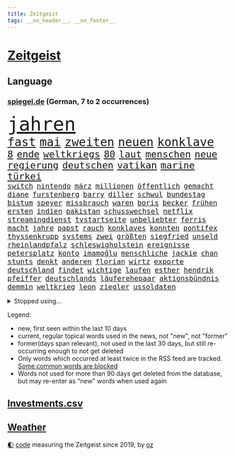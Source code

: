 ```yaml
---
title: Zeitgeist
tags: __no_header__, __no_footer__
---
```


# [Zeitgeist](https://oliz.io/zeitgeist/)

## Language

<h3><a href="https://www.spiegel.de" target="_blank">spiegel.de</a> (German, 7 to 2 occurrences)</h3>
<p style="font-family:monospace">
<span style="font-size:32pt"><a href="news_links.html#jahren" class="current">jahren</a></span>
<br>
<span style="font-size:20pt"><a href="news_links.html#fast" class="current">fast</a></span>
<span style="font-size:20pt"><a href="news_links.html#mai" class="current">mai</a></span>
<span style="font-size:20pt"><a href="news_links.html#zweiten" class="current">zweiten</a></span>
<span style="font-size:20pt"><a href="news_links.html#neuen" class="current">neuen</a></span>
<span style="font-size:20pt"><a href="news_links.html#konklave" class="current">konklave</a></span>
<br>
<span style="font-size:16pt"><a href="news_links.html#8" class="current">8</a></span>
<span style="font-size:16pt"><a href="news_links.html#ende" class="current">ende</a></span>
<span style="font-size:16pt"><a href="news_links.html#weltkriegs" class="current">weltkriegs</a></span>
<span style="font-size:16pt"><a href="news_links.html#80" class="current">80</a></span>
<span style="font-size:16pt"><a href="news_links.html#laut" class="current">laut</a></span>
<span style="font-size:16pt"><a href="news_links.html#menschen" class="current">menschen</a></span>
<span style="font-size:16pt"><a href="news_links.html#neue" class="current">neue</a></span>
<span style="font-size:16pt"><a href="news_links.html#regierung" class="current">regierung</a></span>
<span style="font-size:16pt"><a href="news_links.html#deutschen" class="current">deutschen</a></span>
<span style="font-size:16pt"><a href="news_links.html#vatikan" class="current">vatikan</a></span>
<span style="font-size:16pt"><a href="news_links.html#marine" class="current">marine</a></span>
<span style="font-size:16pt"><a href="news_links.html#türkei" class="current">türkei</a></span>
<br>
<span style="font-size:12pt"><a href="news_links.html#switch" class="current">switch</a></span>
<span style="font-size:12pt"><a href="news_links.html#nintendo" class="current">nintendo</a></span>
<span style="font-size:12pt"><a href="news_links.html#märz" class="current">märz</a></span>
<span style="font-size:12pt"><a href="news_links.html#millionen" class="current">millionen</a></span>
<span style="font-size:12pt"><a href="news_links.html#öffentlich" class="current">öffentlich</a></span>
<span style="font-size:12pt"><a href="news_links.html#gemacht" class="current">gemacht</a></span>
<span style="font-size:12pt"><a href="news_links.html#diane" class="new">diane</a></span>
<span style="font-size:12pt"><a href="news_links.html#furstenberg" class="new">furstenberg</a></span>
<span style="font-size:12pt"><a href="news_links.html#barry" class="current">barry</a></span>
<span style="font-size:12pt"><a href="news_links.html#diller" class="new">diller</a></span>
<span style="font-size:12pt"><a href="news_links.html#schwul" class="current">schwul</a></span>
<span style="font-size:12pt"><a href="news_links.html#bundestag" class="current">bundestag</a></span>
<span style="font-size:12pt"><a href="news_links.html#bistum" class="current">bistum</a></span>
<span style="font-size:12pt"><a href="news_links.html#speyer" class="new">speyer</a></span>
<span style="font-size:12pt"><a href="news_links.html#missbrauch" class="current">missbrauch</a></span>
<span style="font-size:12pt"><a href="news_links.html#waren" class="current">waren</a></span>
<span style="font-size:12pt"><a href="news_links.html#boris" class="current">boris</a></span>
<span style="font-size:12pt"><a href="news_links.html#becker" class="current">becker</a></span>
<span style="font-size:12pt"><a href="news_links.html#frühen" class="current">frühen</a></span>
<span style="font-size:12pt"><a href="news_links.html#ersten" class="current">ersten</a></span>
<span style="font-size:12pt"><a href="news_links.html#indien" class="current">indien</a></span>
<span style="font-size:12pt"><a href="news_links.html#pakistan" class="current">pakistan</a></span>
<span style="font-size:12pt"><a href="news_links.html#schusswechsel" class="current">schusswechsel</a></span>
<span style="font-size:12pt"><a href="news_links.html#netflix" class="current">netflix</a></span>
<span style="font-size:12pt"><a href="news_links.html#streamingdienst" class="current">streamingdienst</a></span>
<span style="font-size:12pt"><a href="news_links.html#tvstartseite" class="new">tvstartseite</a></span>
<span style="font-size:12pt"><a href="news_links.html#unbeliebter" class="current">unbeliebter</a></span>
<span style="font-size:12pt"><a href="news_links.html#ferris" class="new">ferris</a></span>
<span style="font-size:12pt"><a href="news_links.html#macht" class="current">macht</a></span>
<span style="font-size:12pt"><a href="news_links.html#jahre" class="current">jahre</a></span>
<span style="font-size:12pt"><a href="news_links.html#papst" class="current">papst</a></span>
<span style="font-size:12pt"><a href="news_links.html#rauch" class="current">rauch</a></span>
<span style="font-size:12pt"><a href="news_links.html#konklaves" class="new">konklaves</a></span>
<span style="font-size:12pt"><a href="news_links.html#konnten" class="current">konnten</a></span>
<span style="font-size:12pt"><a href="news_links.html#pontifex" class="current">pontifex</a></span>
<span style="font-size:12pt"><a href="news_links.html#thyssenkrupp" class="current">thyssenkrupp</a></span>
<span style="font-size:12pt"><a href="news_links.html#systems" class="current">systems</a></span>
<span style="font-size:12pt"><a href="news_links.html#zwei" class="current">zwei</a></span>
<span style="font-size:12pt"><a href="news_links.html#größten" class="current">größten</a></span>
<span style="font-size:12pt"><a href="news_links.html#siegfried" class="current">siegfried</a></span>
<span style="font-size:12pt"><a href="news_links.html#unseld" class="current">unseld</a></span>
<span style="font-size:12pt"><a href="news_links.html#rheinlandpfalz" class="current">rheinlandpfalz</a></span>
<span style="font-size:12pt"><a href="news_links.html#schleswigholstein" class="current">schleswigholstein</a></span>
<span style="font-size:12pt"><a href="news_links.html#ereignisse" class="current">ereignisse</a></span>
<span style="font-size:12pt"><a href="news_links.html#petersplatz" class="current">petersplatz</a></span>
<span style="font-size:12pt"><a href="news_links.html#konto" class="new">konto</a></span>
<span style="font-size:12pt"><a href="news_links.html#i̇mamoğlu" class="current">i̇mamoğlu</a></span>
<span style="font-size:12pt"><a href="news_links.html#menschliche" class="current">menschliche</a></span>
<span style="font-size:12pt"><a href="news_links.html#jackie" class="current">jackie</a></span>
<span style="font-size:12pt"><a href="news_links.html#chan" class="current">chan</a></span>
<span style="font-size:12pt"><a href="news_links.html#stunts" class="new">stunts</a></span>
<span style="font-size:12pt"><a href="news_links.html#denkt" class="current">denkt</a></span>
<span style="font-size:12pt"><a href="news_links.html#anderen" class="current">anderen</a></span>
<span style="font-size:12pt"><a href="news_links.html#florian" class="current">florian</a></span>
<span style="font-size:12pt"><a href="news_links.html#wirtz" class="current">wirtz</a></span>
<span style="font-size:12pt"><a href="news_links.html#exporte" class="current">exporte</a></span>
<span style="font-size:12pt"><a href="news_links.html#deutschland" class="current">deutschland</a></span>
<span style="font-size:12pt"><a href="news_links.html#findet" class="current">findet</a></span>
<span style="font-size:12pt"><a href="news_links.html#wichtige" class="current">wichtige</a></span>
<span style="font-size:12pt"><a href="news_links.html#laufen" class="current">laufen</a></span>
<span style="font-size:12pt"><a href="news_links.html#esther" class="new">esther</a></span>
<span style="font-size:12pt"><a href="news_links.html#hendrik" class="current">hendrik</a></span>
<span style="font-size:12pt"><a href="news_links.html#pfeiffer" class="new">pfeiffer</a></span>
<span style="font-size:12pt"><a href="news_links.html#deutschlands" class="current">deutschlands</a></span>
<span style="font-size:12pt"><a href="news_links.html#läuferehepaar" class="new">läuferehepaar</a></span>
<span style="font-size:12pt"><a href="news_links.html#aktionsbündnis" class="new">aktionsbündnis</a></span>
<span style="font-size:12pt"><a href="news_links.html#demmin" class="new">demmin</a></span>
<span style="font-size:12pt"><a href="news_links.html#weltkrieg" class="current">weltkrieg</a></span>
<span style="font-size:12pt"><a href="news_links.html#leon" class="current">leon</a></span>
<span style="font-size:12pt"><a href="news_links.html#ziegler" class="new">ziegler</a></span>
<span style="font-size:12pt"><a href="news_links.html#ussoldaten" class="current">ussoldaten</a></span>
</p>
<details>
<summary>Stopped using...</summary>
<p class="former" style="font-size:12pt">
aktien(1659) geeinigt(1658) siegt(1658) sogenannte(1658) wolfgang(1658) 100000(1657) bekannten(1657) erfolge(1657) antreten(1656) ausgebrochen(1656) bauen(1656) bidens(1656) ebenfalls(1656) sturz(1656) bereich(1655) einwohner(1655) lebensmittel(1655) mediziner(1655) mitunter(1655) steigende(1655) treffer(1655) angeklagter(1654) bekannte(1654) geschickt(1654) hervor(1654) mannschaft(1654) normal(1654) oberbürgermeister(1654) benzin(1653) berichte(1653) einstieg(1653) engagement(1653) entlässt(1653) klein(1653) möglicher(1653) obama(1653) scheinen(1653) streichen(1653) verlegt(1653) vorschläge(1653) infektion(1652) richten(1652) ursula(1652) regel(1651) schlag(1651) bayerischen(1650) gegenteil(1650) leichter(1650) schicksal(1650) berg(1649) verteidigungsministerium(1649) niederländische(1648) trainieren(1648) restaurants(1647) sender(1647) entscheidend(1646) kleines(1646) letzter(1646) absage(1645) bestimmt(1645) gastgeber(1645) halben(1645) islamischen(1645) thailand(1645) beschäftigte(1644) juli(1644) einsetzen(1643) freie(1643) aktivistin(1642) ermittlern(1642) erneuten(1642) nord(1642) türkischen(1642) wachstum(1642) manuel(1641) verändern(1641) 11(1640) freilassung(1640) gebiet(1640) hielten(1640) torhüter(1640) ausmaß(1639) falschen(1639) vorsprung(1638) überschwemmungen(1638) pflicht(1637) anzeichen(1636) meinen(1632) top(1627) spitzenreiter(1626) bestmarke(1625) beitrag(1624) rentner(1623) antrag(1622) auseinandersetzung(1622) koalitionspartner(1618) versorgung(1618) niedrig(1617) dutzend(1616) lehrkräfte(1607) ausgetragen(1597) schadensersatz(1593) wetterdienst(1569) abgestürzt(1480) anführer(1398) ohnehin(1386) partnerschaft(1381) gesund(1353) abkommen(1286) magazin(1270) außenministerin(1266) ausgeben(1260) luftwaffe(1259) bekannteste(1258) schloss(1229) sank(1227) öffentlichrechtlichen(1215) symbol(1208) inhalte(1194) spaltung(1185) gezwungen(1175) 2014(1172) betreibt(1158) rené(1158) samt(1147) lücken(1144) langsam(1131) rezession(1130) eingetroffen(1129) crew(1108) indem(1107) klopp(1088) schlamm(1081) konzerte(1072) westjordanland(1067) kai(1063) tierschützer(1046) prompt(1042) osnabrück(1040) profi(1037) genauer(1021) deutsch(1019) stören(1012) legal(1008) revolution(998) bürgergeld(988) hände(981) streiks(980) einladung(979) schickte(969) ernährung(956) überraschenden(933) irland(931) schmeckt(918) alice(903) todesstrafe(901) eric(898) ausgemacht(885) redet(885) liberale(879) kommentiert(872) nico(872) hinnehmen(863) perfekten(851) opfers(850) al(844) jung(832) vorstand(830) islamistischen(818) initiative(817) georgien(797) ministerpräsidenten(793) spiegelreport(780) zogen(774) eingeladen(772) betreiben(768) name(768) ostsee(759) mannheim(752) emotionen(750) angerichtet(749) boomt(748) zeuge(746) fußballverband(739) victor(733) härtere(732) beine(730) fühlte(719) vergeltung(719) vierten(709) auswirken(706) protestierten(705) terrorismus(704) helden(687) mysteriöse(682) model(675) missstände(673) milliardenschweren(666) auswahl(664) 2013(663) interessiert(662) schlimmer(645) 36(642) politikerinnen(642) geflohen(635) häfen(630) geprüft(619) wirbel(614) mary(608) unten(604) momente(598) gewinner(596) dient(592) herbert(583) berüchtigte(576) darstellung(573) strafgerichtshof(571) eröffnung(565) ddr(561) demos(560) taucht(555) gerechnet(552) versagt(552) mars(549) nahost(547) gazastreifens(543) wild(538) neonazis(529) signalisiert(518) staatsanwälte(512) bundestagswahl(505) bernd(504) bestraft(500) falls(499) bereichen(496) beleidigungen(491) simon(491) kriegsschiffe(489) ambitionen(487) finanzen(487) guardiola(487) landung(482) fortschritte(479) pep(471) anzugreifen(470) wettkampf(458) 2006(456) marken(449) mittleren(449) elton(444) gefühlt(442) korrigiert(441) abgewiesen(440) konzept(440) rechtlichen(433) justin(428) marathon(428) realistische(428) strategische(427) gerieten(421) 58(420) dein(418) schätzt(418) chinesisches(417) lüge(413) apples(412) blutbad(410) mitspieler(409) persönlichkeit(407) fing(403) langweilig(400) pole(400) jamal(399) bundesland(397) rhetorik(397) wahren(394) bomben(393) dokumentation(393) laufende(393) lieder(390) populismus(390) 2029(386) tennisspielerin(381) anwesen(379) noah(379) paket(378) übergriffen(376) therapie(375) bedrohen(373) instanz(371) wirtschaftspolitik(369) längste(365) figuren(364) weltgrößten(364) ernstfall(363) sticht(363) telekom(360) entgeht(358) akzeptieren(356) flut(353) worüber(353) dänische(350) premiers(346) weibchen(345) hals(343) sportlerinnen(343) beliebtesten(342) heimatstadt(339) verlegen(339) vergnügen(335) spanier(334) vorteile(334) neueste(331) stärkere(331) m(330) wahlergebnis(330) nirgendwo(329) brutalen(328) nachrichtenagentur(328) auseinandersetzungen(324) jubel(324) evakuierungen(323) fußballplatz(323) paradies(323) alassad(321) beißt(321) feinde(321) meisterin(321) stärkste(317) royal(313) potenziell(311) sätzen(311) polizeigewalt(309) smith(306) netflixdoku(304) situationen(303) zeitplan(302) nachträglich(301) schätzung(301) stream(299) ursprünglich(299) weltraum(299) hollywoodstars(297) praktisch(297) unsicher(297) wählten(293) günstig(292) umstrittenem(290) sichtbar(289) weidel(286) zimmer(284) entgehen(283) 67(282) externe(281) ryanair(281) zuspruch(281) atlantik(280) eigentliche(276) fiasko(276) zwölfjährige(276) turnen(275) eiszeit(274) bundestags(271) richtungen(271) verstorben(271) gere(270) notfalls(269) wettert(268) gehoben(267) radio(267) secret(266) entsprechende(265) moderiert(264) lass(263) moderat(263) zögern(262) schau(260) finger(259) weiblichen(259) einstigen(258) verließ(258) baschar(256) geheimdienste(256) northvolt(255) michelle(253) verfängt(253) traditionelle(248) asiatischen(245) abgebaut(242) benutzte(242) punktet(242) viermal(241) rückführungen(239) sperrt(239) enthoben(237) amtes(235) usbürger(235) zurecht(234) explizit(233) fläche(233) plante(233) beruht(232) drohender(232) bekämpft(231) böllern(231) andernfalls(230) dietmar(230) geschaffen(230) arne(229) bezichtigt(229) kabul(229) achtung(227) júnior(227) anlässlich(225) briefe(225) explodiert(220) fahrlässiger(219) nordseeinsel(218) schwanken(218) zulässig(218) militärjunta(217) versteckte(217) krankenkassen(216) maren(216) markige(216) auswärtssieg(211) zwang(208) krankenversicherung(207) königreich(205) na(205) offenheit(203) studiert(203) verliehen(203) indigene(202) hof(200) lenken(199) skispringen(199) wmqualifikation(199) country(198) ecuador(198) gefiel(196) tatortvote(196) rauchen(194) unterwäsche(193) gestützt(191) verrückt(191) bundesebene(189) lungenentzündung(189) söders(189) aufarbeitung(188) fische(186) krassen(184) freiheiten(183) mächtigsten(182) exemplare(180) plädieren(180) leere(179) qualifiziert(179) klopfen(178) sprit(177) sklaverei(176) dunkelheit(175) betrugsmasche(173) rüstungsindustrie(173) parteikollegen(172) kifirma(171) laschet(171) überzieht(171) gazas(170) gelder(170) machtlos(169) tauscht(169) beharrlich(167) durchsuchungen(167) joseph(167) jva(167) künftiger(167) coup(166) abgelehnt(165) konzernchefs(165) rookie(165) rwe(164) antike(163) bekomme(163) triumphieren(163) entschlossen(161) merkwürdige(161) oberlandesgericht(161) offizieller(161) umsetzung(161) vorherrschaft(159) benko(158) fallschirmspringer(158) soccer(158) jude(157) zurückzukehren(157) böller(156) gavin(156) verspätet(156) 84(155) gerast(155) leibwächter(155) wechseljahre(155) funde(154) grundsätzliche(152) bestseller(151) hamdan(151) mist(151) silvesternacht(149) involviert(148) strafverfahren(148) partnern(147) rächen(147) university(147) fire(146) pompeji(146) mourinho(145) anweisung(144) berlinale(144) missbrauchsvorwürfe(144) preisverleihung(144) amtierende(143) grenzschutz(143) bittere(142) gefängnissen(142) ozean(142) ussenat(142) bafög(141) finanzierte(141) blindgänger(140) einsatzes(140) usgesundheitsminister(139) leiterin(138) wohnungsbau(138) beitragserhöhungen(137) brandmauer(137) fragile(137) medienberichte(137) sämtliche(137) verlangte(135) verließen(135) aufklären(134) fantasie(134) anhören(133) tina(133) geschwindigkeit(132) 40000(131) alleingang(131) demonstrierende(130) geschmuggelt(130) hofften(130) testflug(130) strafgerichtshofs(129) eingeschaltet(128) lenkrad(128) tiefstand(128) widersetzt(128) assad(127) inseln(127) ligaspielen(127) business(126) kranken(126) neuigkeiten(124) r(124) rückkehrer(124) soldat(124) spurensuche(124) signagründer(123) syrische(123) uneinig(123) unentschieden(123) verschlechtert(123) geheimdienstchef(122) mexikanische(122) preiserhöhungen(122) strafmaßnahmen(122) zielte(122) herzogin(121) südwesten(121) bundesarbeitsgericht(120) fck(120) nasa(119) o(119) rebellen(119) umsturz(119) affront(118) amtskollegen(118) brian(118) begeht(117) willkürlich(117) übergangsregierung(117) erwartete(116) genötigt(116) syrischer(116) agassi(115) andre(115) graf(115) insolvent(115) kochbücher(115) maßgeblich(115) mr(115) rezepte(115) sanierung(115) appelliert(114) blicke(114) demonstrierten(114) logik(114) sicherheitspolitik(114) epidemie(113) friends(113) winzige(113) lernte(112) luigi(112) tatverdacht(112) 42jähriger(111) dankte(111) einheimischen(111) forever(111) herrschaft(111) law(111) überdenken(111) falten(110) konzepte(110) premierministers(110) gelbhaar(109) erbeuten(108) firmenboss(108) innen(108) jason(108) markle(108) mythos(106) psychiatrie(106) magdeburger(105) ostdeutschen(105) besitz(104) gestaltete(104) amtsübernahme(103) schärfere(103) batteriehersteller(102) cruz(102) feuerwehrleute(102) mccartney(102) wiederholten(102) behauptung(101) verlängern(101) verteuert(101) heiklen(100) trocken(100) dominieren(99) hochtouren(99) machenschaften(99) titelrennen(99) begehrte(98) fda(98) fließt(98) lebensraum(98) unsicherheiten(98) sackt(97) uskonzerne(97) lieferten(96) breites(95) demenz(95) introvertierte(95) landesweite(95) weltlage(95) artikel(94) eingeschlafen(94) verschluckt(94) öffnete(94) camper(93) csupolitiker(93) dänemarks(93) gegenkandidaten(93) karibik(93) militärregierung(93) dahinterstecken(92) freier(92) pflegeheim(92) promille(92) skispringer(92) spezialisiert(92) abzuwenden(91) boote(91) grill(91) bangkok(90) bedingt(90) hüller(90) unruhige(90) übereinander(90) blondie(89) karriereknick(89) philip(89) schauspielstars(89) sportereignisse(89) tempolimit(89) teslachefs(89) trübe(89) werten(89) wilden(89) attackierten(88) betrachten(88) bitteren(88) eukommissionschefin(88) familiären(88) gangstern(88) immobilienreich(88) personenschutz(88) routine(88) strommarkt(88) studio(88) aufzunehmen(87) bewusster(87) gerüchteküche(87) grundstück(87) kartelle(87) vage(87) aufschieben(86) gesunde(86) hochfahren(86) häuslicher(86) landeschef(86) skandalen(86) taiwanchinakonflikt(86) aufbrechen(85) verziehen(85) bankrotterklärung(84) dingen(84) diversitätsprogramme(84) geweckt(84) montagmorgen(84) myanmars(84) prager(84) wappnet(84) entschärfung(83) iwfchefin(83) militärdiktatur(83) newsom(83) protests(83) trockene(83) erhärtet(82) interviews(82) introvertiert(82) nervige(82) blendete(81) doppeltes(81) einzuschränken(81) fehlverhalten(81) gemüse(81) iea(81) kutsche(81) sussex(81) verbesserung(81) bauch(80) bussen(80) energieversorgung(80) enthüllen(80) schockanrufen(80) schockanrufer(80) sensibel(80) spannung(80) verschickte(80) agent(79) ausgesucht(79) dänischer(79) flüssen(79) kurznachrichtendienst(79) aufheben(78) durchzusetzen(78) nationalspielerin(78) aufklärungsflugzeug(77) floriert(77) imperialismus(77) korruptionsprozess(77) langes(77) malek(77) mel(77) rami(77) bundesligaklubs(76) darmkrebs(76) lynch(76) mitgerissen(76) posts(76) sushi(76) telefonbetrug(76) usjustizministerin(76) agentur(75) aneinandergeraten(75) aquarium(75) belästigungsvorwürfe(75) brancheninsider(75) frauenfußball(75) eubürgern(74) friedhof(74) gelesen(74) grönländer(74) menstruation(74) schmierereien(74) zivilklage(74) aneinander(73) bargeld(73) ideologien(73) kollegium(73) tatbegehungsgefahr(73) tijuana(73) huthimilizen(72) internationales(72) metaceo(72) socialmediaplattform(72) achim(71) blockbuster(71) lecker(71) patientenverfügung(71) quer(71) tornados(71) wilder(71) zusammengeschlossen(71) zwangsurlaub(71) agieren(70) anschauen(70) misshandlungsvorwürfe(70) puma(70) seuche(70) tiktokapp(70) ash(69) ismitglied(69) räuber(69) versammelten(69) antonelli(68) autismus(68) bewährten(68) handels(68) kimi(68) sicherheitsrat(68) weht(68) aufbauen(67) fler(67) unbehagen(67) abschottung(66) frederiksen(66) fünfpunkteplan(66) großbuchstaben(66) heizöl(66) house(66) kabarettist(66) nähern(66) petition(66) siliconvalleygrößen(66) untersuchungsbericht(66) verschärfungen(66) europäischem(65) finanzlage(65) fußballnationalelf(65) kräftemessen(65) löw(65) seriös(65) warnten(65) yuval(65) agiert(64) gecancelt(64) geflügelpest(64) nationalisten(64) ostbeauftragte(64) wale(64) dankt(63) erdbebenopfer(63) konzentrationslagers(63) millionenfach(63) topspiel(63) aufwachen(62) berlinerin(62) ole(62) pausiert(62) rettungskräften(62) usarmee(62) verleihung(62) ärztinnen(62) abitur(61) lübeck(61) lübecker(61) schulweg(61) strafbefehl(61) uwe(61) charakters(59) handelspartnern(59) kapitel(59) rechnungshof(59) rohstoffe(59) einigungen(58) wahnsinn(58) beeindrucken(57) einsperren(57) hagelt(57) løkke(57) rasmussen(57) ungeheuer(57) verteilen(57) wuppertal(57) 38jähriger(56) anrecht(56) engagierte(56) lala(56) rider(56) selbstständigkeit(56) urteilt(56) ausgenutzt(55) ernster(55) fördert(55) grönemeyer(55) internationalem(55) lagune(55) vollgas(55) vorurteilen(55) abgezockt(54) arbeitsbedingungen(54) behtash(54) fahrschüler(54) kommunale(54) maryam(54) nationalen(54) sanaeeha(54) widerlegt(54) ledmasken(53) verwaltung(53) überboten(53) assistent(52) bodycams(52) eli(52) gewählte(52) nachhaltiger(52) stichwaffen(52) adams(51) angefangen(51) kletterer(51) veruntreute(51) wirtschaftsforscher(51) überfälle(51) ami(50) führerscheinprüfung(50) hohn(50) miroslav(50) rächt(50) sanktioniert(50) staatspräsident(50) tiefsten(50) wissenschaftlerin(50) absolvieren(49) geschwindigkeitsbegrenzung(49) großvater(49) handelsbilanzen(49) oscaracademy(49) ostukraine(49) abgeben(48) fahrerlaubnis(48) menschenrechtsgruppen(48) multimilliardär(48) obst(48) scheinbar(48) transparency(48) faktor(47) kinshasa(47) rover(47) totem(47) uss(47) 64(46) ausschuss(46) debütalbum(46) intellektuellen(46) philosoph(46) xai(46) gestreikt(45) karlheinz(45) prägenden(45) steuergeld(45) anhalt(44) blaue(44) konfrontationskurs(44) luxushotel(44) selbstständig(44) snl(44) stimmrecht(44) venus(44) 32jähriger(43) bäcker(43) francesca(43) künstlichem(43) zweifelhafte(43) forscherteam(42) fußballweltmeister(42) office(42) oval(42) klauen(41) sozialer(41) 46jährige(40) franchise(40) kurieren(40) pickleball(40) sandalen(40) schlossen(40) verhalf(40) wahrscheinlichkeit(40) abgesackt(38) akzeptiert(38) hervorragende(38) schwangere(38) triathlon(38) autonome(37) geisterstadt(37) generäle(37) kohlenmonoxidvergiftung(37) kopenhagen(37) kostete(37) lieferkettengesetz(37) rückgrat(37) schwächt(37) ungarischen(37) weltmeisterin(37) 239(36) atlético(36) handelspolitik(36) koalitionsgesprächen(35) skelette(35) sommermärchenprozess(35) fenerbahçe(34) gelsenkirchen(34) impfskeptiker(34) rekordkurs(34) retterin(34) schweitzer(34) stein(34) wangerooge(34) zurückgewinnen(34) amazons(33) blutig(33) bundesamtes(33) hercules(33) highschool(33) knappes(33) politischem(33) wirtschaftsflaute(33) wohnungsnot(33) bundesweiten(32) komplexe(32) konter(32) zugestellt(32) absurde(31) parteiübergreifend(31) abschreckung(30) bündnispartner(30) eingefrorenes(30) gelüftet(30) inspirieren(30) krywyj(30) portfolio(30) rih(30) schulleiter(30) zivile(30) auszusetzen(29) beigebracht(29) flugverkehr(29) galatasaray(29) grundlage(29) mittelamerika(29) spätestens(29) batman(28) csulandesgruppenchef(28) côte(28) demokratien(28) dying(28) d’azur(28) formiert(28) jesse(28) justizopfer(28) liganiederlage(28) saal(28) tankstellen(28) theatermacher(28) aung(27) beate(27) eingebunden(27) endloser(27) fastenmonats(27) hlaing(27) juntachef(27) kampfpilot(27) min(27) männlich(27) ungewöhnlicher(27) weltordnung(27) ägyptischen(27) übung(27) begeben(26) femizide(26) hürden(26) lachs(26) mutigen(26) staatsgemäldesammlungen(26) selenskyjs(25) unterrepräsentiert(25) 39jährige(24) arbeiteten(24) etf(24) existierenden(24) separatisten(24) stall(24) tobte(24) visa(24) zeitungsbericht(24) disqualifikationen(23) geldes(23) heldin(23) herben(23) johansson(23) prevc(23) quadratmetern(23) scarlett(23) umweltministerin(23) vortag(23) willst(23) zollankündigungen(23) fotografen(22) glaubten(22) goldenes(22) junta(22) militärübung(22) schuldenpaket(22) siebten(22) vermeidbar(22) atubolu(21) gefälschten(21) verbrennerausstieg(21) woidke(21) albert(20) shop(20) abräumen(19) gymnasiums(19) hobbys(19) stroot(19) angepasst(18) anschlagsplans(18) asylsystems(18) belegschaft(18) fahndung(18) reißenden(18) schlau(18) südsudan(18) unojob(18) ausschnitte(17) korruptionsverdacht(17) leckere(17) mpox(17) obduktion(17) überzogene(17) bodenoffensive(16) erheblichem(16) konsens(16) raumflug(16) visum(16) vorgeschmack(16) bürgerrechtler(15) copa(15) felder(15) jordan(15) mailandsanremo(15) pater(15) prüfungen(15) schimmel(15) usnotenbank(15) 160000(14) carl(14) darknet(14) finnlands(14) rechtlich(14) schüchtern(14) uhrenindustrie(14) anpassung(13) chp(13) erfand(13) fernseher(13) prozessbeginn(13) schreck(13) verfilmung(13) kühlungsborn(12) taiwans(12) freue(11) nachgeben(11) pokalhalbfinale(11) russin(11) schlimmes(11)
</p>
</details>
<p>Legend:
<ul>
<li><span class="new">new</span>, first seen within the last 10 days</li>
<li><span class="current">current</span>, regular topical words used in the news, not "new", not "former"</li>
<li><span class="former">former(days span relevant)</span>, not used in the last 30 days, but still re-occurring enough to not get deleted</li>
<li>Only words which occurred at least twice in the RSS feed are tracked. <a href="language/filters.py">Some common words are blocked</a></li>
<li>Words not used for more than 90 days get deleted from the database, but may re-enter as "new" words when used again</li>
</ul>
</p>

## [Investments](investments.html)[.csv](investments.csv)

## [Weather](weather.html)

<footer>
<a href="javascript:toggleTheme()" class="nav">🌓</a>
<a href="https://github.com/ooz/zeitgeist">code</a> measuring the Zeitgeist since 2019, by <a href="https://oliz.io">oz</a>
</footer>
